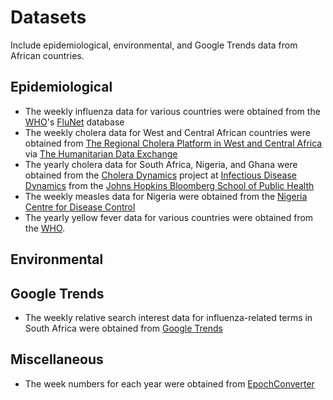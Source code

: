 # Datasets
Include epidemiological, environmental, and Google Trends data from African countries.

## Epidemiological
* The weekly influenza data for various countries were obtained from the [WHO](http://www.who.int/)'s [FluNet](http://apps.who.int/flumart/Default?ReportNo=12) database
* The weekly cholera data for West and Central African countries were obtained from [The Regional Cholera Platform in West and Central Africa](http://www.plateformecholera.info/index.php/wac-platform) via [The Humanitarian Data Exchange](https://data.humdata.org/organization/rcpwca?sort=metadata_modified+desc)
* The yearly cholera data for South Africa, Nigeria, and Ghana were obtained from the [Cholera Dynamics](http://www.iddynamics.jhsph.edu/projects/cholera-dynamics/data?iso=All&region=AFR&start=&end=) project at [Infectious Disease Dynamics](http://www.iddynamics.jhsph.edu/who-we-are) from the [Johns Hopkins Bloomberg School of Public Health](https://www.jhsph.edu/)
* The weekly measles data for Nigeria were obtained from the [Nigeria Centre for Disease Control](https://ncdc.gov.ng/data)
* The yearly yellow fever data for various countries were obtained from the [WHO](http://www.who.int/immunization/monitoring_surveillance/data/en/).

## Environmental

## Google Trends
* The weekly relative search interest data for influenza-related terms in South Africa were obtained from [Google Trends](https://trends.google.com/trends/)

## Miscellaneous
* The week numbers for each year were obtained from [EpochConverter](https://www.epochconverter.com/weeks/)
